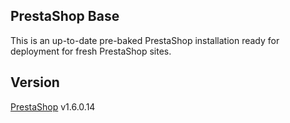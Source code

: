 PrestaShop Base
---------------

This is an up-to-date pre-baked PrestaShop installation ready for deployment for fresh PrestaShop sites.

## Version

[PrestaShop] v1.6.0.14

[PrestaShop]: https://www.prestashop.com
